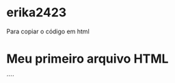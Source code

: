 # erika2423

Para copiar o código em html
<html>
  <h1>Meu primeiro arquivo HTML </h1>
</html>
´´´´
